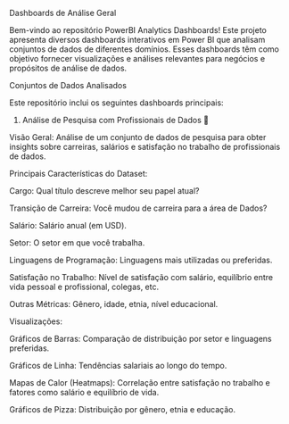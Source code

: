 Dashboards de Análise Geral

Bem-vindo ao repositório PowerBI Analytics Dashboards!
Este projeto apresenta diversos dashboards interativos em Power BI que analisam conjuntos de dados de diferentes domínios. Esses dashboards têm como objetivo fornecer visualizações e análises relevantes para negócios e propósitos de análise de dados.

Conjuntos de Dados Analisados

Este repositório inclui os seguintes dashboards principais:

1. Análise de Pesquisa com Profissionais de Dados :memo:

Visão Geral:
Análise de um conjunto de dados de pesquisa para obter insights sobre carreiras, salários e satisfação no trabalho de profissionais de dados.

Principais Características do Dataset:

Cargo: Qual título descreve melhor seu papel atual?

Transição de Carreira: Você mudou de carreira para a área de Dados?

Salário: Salário anual (em USD).

Setor: O setor em que você trabalha.

Linguagens de Programação: Linguagens mais utilizadas ou preferidas.

Satisfação no Trabalho: Nível de satisfação com salário, equilíbrio entre vida pessoal e profissional, colegas, etc.

Outras Métricas: Gênero, idade, etnia, nível educacional.

Visualizações:

Gráficos de Barras: Comparação de distribuição por setor e linguagens preferidas.

Gráficos de Linha: Tendências salariais ao longo do tempo.

Mapas de Calor (Heatmaps): Correlação entre satisfação no trabalho e fatores como salário e equilíbrio de vida.

Gráficos de Pizza: Distribuição por gênero, etnia e educação.
